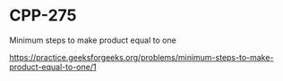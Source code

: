 # CPP-275
Minimum steps to make product equal to one 




https://practice.geeksforgeeks.org/problems/minimum-steps-to-make-product-equal-to-one/1
